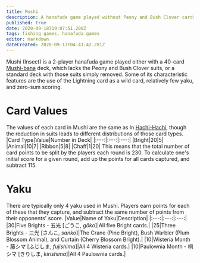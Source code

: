 ```yaml
---
title: Mushi
description: A hanafuda game played without Peony and Bush Clover cards
published: true
date: 2020-09-18T19:07:51.200Z
tags: fishing games, hanafuda games
editor: markdown
dateCreated: 2020-09-17T04:41:42.281Z
---
```


Mushi (Insect) is a 2-player hanafuda game played either with a 40-card [Mushi-bana](/en/hanafuda/patterns/mushibana) deck, which lacks the Peony and Bush Clover suits, or a standard deck with those suits simply removed. Some of its characteristic features are the use of the Lightning card as a wild card, relatively few yaku, and zero-sum scoring.

# Card Values
The values of each card in Mushi are the same as in [Hachi-Hachi](/en/hanafuda/games/hachi-hachi), though the reduction in suits leads to different distributions of those card types.
|Card Type|Value|Number in Deck|
|:---:|:---:|:---:|
|Bright|20|5|
|Animal|10|7|
|Ribbon|5|8|
|Chaff|1|20|
This means that the total number of card points to be split by the players each round is 230. To calculate one's initial score for a given round, add up the points for all cards captured, and subtract 115.
# Yaku
There are typically only 4 yaku used in Mushi. Players earn points for each of these that they capture, and subtract the same number of points from their opponents' score.
|Value|Name of Yaku|Description|
|:---:|:---:|:---:|
|30|Five Brights - 五光 [ごうこ, *gōko*]|All five Bright cards.|
|25|Three Brights - 三光 [さんこ, *sanko*]|The Crane (Pine Bright), Bush Warbler (Plum Blossom Animal), and Curtain (Cherry Blossom Bright).|
|10|Wisteria Month - 藤シマ [ふじしま, *fujishima*]|All 4 Wisteria cards.|
|10|Paulownia Month - 桐シマ [きりしま, *kirishima*]|All 4 Paulownia cards.|
